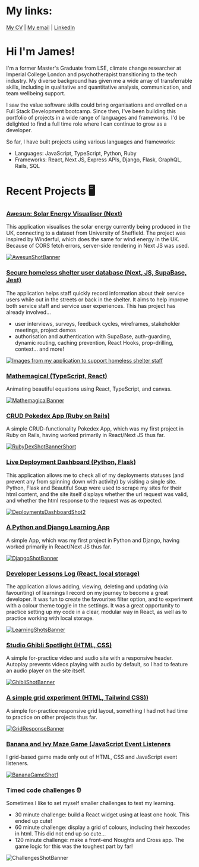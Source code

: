 # My links: 
[My CV](https://drive.google.com/file/d/1tN5JaPR1wg8wBVwlHW5IklCENYjRykIE/view?usp=sharing)    |    [My email](mailto:diffeyj@outlook.com)    |    [LinkedIn](https://www.linkedin.com/in/jamesdiffey/)

# Hi I'm James!
I'm a former Master's Graduate from LSE, climate change researcher at Imperial College London and psychotherapist transitioning to the tech industry. 
My diverse background has given me a wide array of transferrable skills, including in qualitative and quantitative analysis, communication, and team wellbeing support. 

I saw the value software skills could bring organisations and enrolled on a Full Stack Development bootcamp. Since then, I've been building this portfolio of projects in a wide range of languages and frameworks. I'd be delighted to find a full time role where I can continue to grow as a developer.

So far, I have built projects using various languages and frameworks:
- Languages: JavaScript, TypeScript, Python, Ruby
- Frameworks: React, Next JS, Express APIs, Django, Flask, GraphQL, Rails, SQL

# Recent Projects 🖥️
### [Awesun: Solar Energy Visualiser (Next)](https://awesun-solar-visualiser.vercel.app/)

This application visualises the solar energy currently being produced in the UK, connecting to a dataset from University of Sheffield. The project was inspired by Winderful, which does the same for wind energy in the UK. Because of CORS fetch errors, server-side rendering in Next JS was used.


[![AwesunShotBanner](https://github.com/jamesdiffeycoding/jamesdiffeycoding/assets/139918141/b0f83f28-72a7-41ea-9eff-57a968f0b2e4)](https://awesun-solar-visualiser.vercel.app)

### [Secure homeless shelter user database (Next, JS, SupaBase, Jest)](https://secure-nextjs-homeless-shelter-database.vercel.app/dashboard)

The application helps staff quickly record information about their service users while out in the streets or back in the shelter. It aims to help improve both service staff and service user experiences. This has project has already involved...
- user interviews, surveys, feedback cycles, wireframes, stakeholder meetings, project demos
- authorisation and authentication with SupaBase, auth-guarding, dynamic routing, caching prevention, React Hooks, prop-drilling, context... and more! 


[![Images from my application to support homeless shelter staff](https://github.com/jamesdiffeycoding/jamesdiffeycoding/assets/139918141/969e4146-8cbd-4bc4-a5bb-72f34f24deca)](https://secure-nextjs-homeless-shelter-database.vercel.app/dashboard)

### [Mathemagical (TypeScript, React)](https://mathemagical.vercel.app/)
Animating beautiful equations using React, TypeScript, and canvas.

[![MathemagicalBanner](https://github.com/jamesdiffeycoding/jamesdiffeycoding/assets/139918141/017d01b5-e6fb-427e-aca0-0629eac09867)](https://mathemagical.vercel.app)



### [CRUD Pokedex App (Ruby on Rails)](https://rubyonrails-pokedex.onrender.com/pokemonsters)
A simple CRUD-functionality Pokedex App, which was my first project in Ruby on Rails, having worked primarily in React/Next JS thus far.

[![RubyDexShotBannerShort](https://github.com/jamesdiffeycoding/jamesdiffeycoding/assets/139918141/87d429f5-eaca-46e4-a655-b28c06d4a2b1)](https://rubyonrails-pokedex.onrender.com/pokemonsters)



### [Live Deployment Dashboard (Python, Flask)](https://jamesdiffeycoding-pythonlivedashboard.vercel.app/)

This application allows me to check all of my deployments statuses (and prevent any from spinning down with activity) by visiting a single site. Python, Flask and Beautiful Soup were used to scrape my sites for their html content, and the site itself displays whether the url request was valid, and whether the html response to the request was as expected.

[![DeploymentsDashboardShot2](https://github.com/jamesdiffeycoding/jamesdiffeycoding/assets/139918141/a1dae188-5b51-4978-ab78-0617aa2372e1)](https://jamesdiffeycoding-pythonlivedashboard.vercel.app)

### [A Python and Django Learning App](https://django-learning-project.vercel.app/)
A simple App, which was my first project in Python and Django, having worked primarily in React/Next JS thus far.

[![DjangoShotBanner](https://github.com/jamesdiffeycoding/jamesdiffeycoding/assets/139918141/f92fd5e0-21ea-43be-8b55-ee703a9f08bc)](https://django-learning-project.vercel.app)



### [Developer Lessons Log (React, local storage)](https://developer-lessons-react.vercel.app/)
The application allows adding, viewing, deleting and updating (via favouriting) of learnings I record on my journey to become a great developer. It was fun to create the favourites filter option, and to experiment with a colour theme toggle in the settings. It was a great opportunity to practice setting up my code in a clear, modular way in React, as well as to practice working with local storage.

[![LearningShotsBanner](https://github.com/jamesdiffeycoding/jamesdiffeycoding/assets/139918141/a9bdd1d7-6432-40ca-b995-568d863e0eaf)](https://developer-lessons-react.vercel.app)



### [Studio Ghibli Spotlight (HTML, CSS)](https://jamesdiffeycoding.github.io/Animated-Wallpaper-StudioGhibli/)
A simple for-practice video and audio site with a responsive header. Autoplay prevents videos playing with audio by default, so I had to feature an audio player on the site itself.

[![GhibliShotBanner](https://github.com/jamesdiffeycoding/jamesdiffeycoding/assets/139918141/8e15b17c-d630-41f1-aeb0-815fad921f90)](https://jamesdiffeycoding.github.io/Animated-Wallpaper-StudioGhibli)



### [A simple grid experiment (HTML, Tailwind CSS))](https://jamesdiffeycoding.github.io/Tailwind-Responsive-Grid-Experiments/)

A simple for-practice responsive grid layout, something I had not had time to practice on other projects thus far.

[![GridResponseBanner](https://github.com/jamesdiffeycoding/jamesdiffeycoding/assets/139918141/6a50cfc3-1266-47db-8e70-dbd8e3fcf61b)](https://jamesdiffeycoding.github.io/Tailwind-Responsive-Grid-Experiments)

### [Banana and Ivy Maze Game (JavaScript Event Listeners](https://jamesdiffeycoding.github.io/JS-Banana-and-Ivy-Game)

I grid-based game made only out of HTML, CSS and JavaScript event listeners.

[![BananaGameShot1](https://github.com/jamesdiffeycoding/jamesdiffeycoding/assets/139918141/0cc2e1e7-1a57-49ae-878b-23d0d7cb2acc)](https://jamesdiffeycoding.github.io/JS-Banana-and-Ivy-Game)

### Timed code challenges ⏰ 
Sometimes I like to set myself smaller challenges to test my learning.
- 30 minute challenge: build a React widget using at least one hook. This ended up cute!
- 60 minute challenge: display a grid of colours, including their hexcodes in html. This did not end up so cute...
- 120 minute challenge: make a front-end Noughts and Cross app. The game logic for this was the toughest part by far!
  
![ChallengesShotBanner](https://github.com/jamesdiffeycoding/jamesdiffeycoding/assets/139918141/be1d4e60-dfd6-4f49-81bb-589c4373da23)







